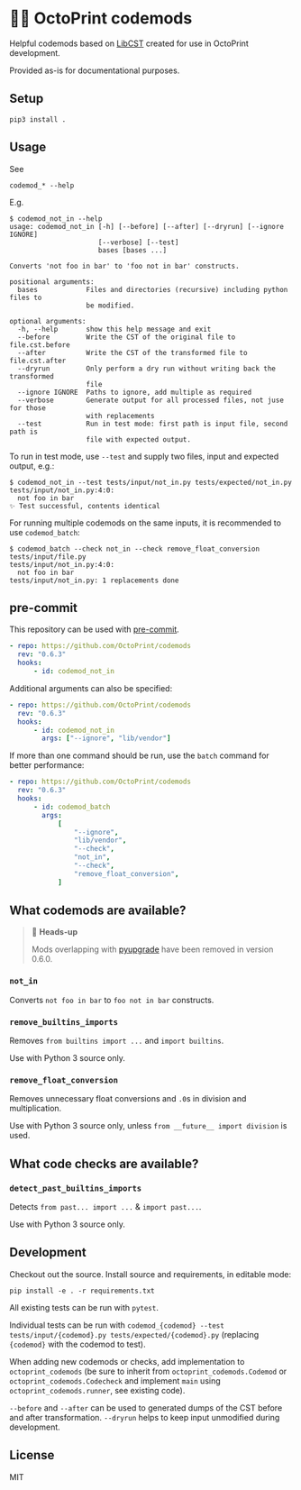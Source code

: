 # 👷‍♀️ OctoPrint codemods

Helpful codemods based on [LibCST](https://github.com/Instagram/LibCST/) created for use in OctoPrint development.

Provided as-is for documentational purposes.

## Setup

    pip3 install .

## Usage

See

    codemod_* --help

E.g.

```
$ codemod_not_in --help
usage: codemod_not_in [-h] [--before] [--after] [--dryrun] [--ignore IGNORE]
                      [--verbose] [--test]
                      bases [bases ...]

Converts 'not foo in bar' to 'foo not in bar' constructs.

positional arguments:
  bases            Files and directories (recursive) including python files to
                   be modified.

optional arguments:
  -h, --help       show this help message and exit
  --before         Write the CST of the original file to file.cst.before
  --after          Write the CST of the transformed file to file.cst.after
  --dryrun         Only perform a dry run without writing back the transformed
                   file
  --ignore IGNORE  Paths to ignore, add multiple as required
  --verbose        Generate output for all processed files, not juse for those
                   with replacements
  --test           Run in test mode: first path is input file, second path is
                   file with expected output.
```

To run in test mode, use `--test` and supply two files, input and expected output, e.g.:

```
$ codemod_not_in --test tests/input/not_in.py tests/expected/not_in.py
tests/input/not_in.py:4:0:
  not foo in bar
✨ Test successful, contents identical
```

For running multiple codemods on the same inputs, it is recommended to use `codemod_batch`:

```
$ codemod_batch --check not_in --check remove_float_conversion tests/input/file.py
tests/input/not_in.py:4:0:
  not foo in bar
tests/input/not_in.py: 1 replacements done
```

## pre-commit

This repository can be used with [pre-commit](https://pre-commit.com/).

```yaml
- repo: https://github.com/OctoPrint/codemods
  rev: "0.6.3"
  hooks:
      - id: codemod_not_in
```

Additional arguments can also be specified:

```yaml
- repo: https://github.com/OctoPrint/codemods
  rev: "0.6.3"
  hooks:
      - id: codemod_not_in
        args: ["--ignore", "lib/vendor"]
```

If more than one command should be run, use the `batch` command for better performance:

```yaml
- repo: https://github.com/OctoPrint/codemods
  rev: "0.6.3"
  hooks:
      - id: codemod_batch
        args:
            [
                "--ignore",
                "lib/vendor",
                "--check",
                "not_in",
                "--check",
                "remove_float_conversion",
            ]
```

## What codemods are available?

> 🛑 **Heads-up**
>
> Mods overlapping with [pyupgrade](https://github.com/asottile/pyupgrade) have been
> removed in version 0.6.0.

### `not_in`

Converts `not foo in bar` to `foo not in bar` constructs.

### `remove_builtins_imports`

Removes `from builtins import ...` and `import builtins`.

Use with Python 3 source only.

### `remove_float_conversion`

Removes unnecessary float conversions and `.0`s in division and multiplication.

Use with Python 3 source only, unless `from __future__ import division` is used.

## What code checks are available?

### `detect_past_builtins_imports`

Detects `from past... import ...` & `import past...`.

Use with Python 3 source only.

## Development

Checkout out the source. Install source and requirements, in editable mode:

```
pip install -e . -r requirements.txt
```

All existing tests can be run with `pytest`.

Individual tests can be run with `codemod_{codemod} --test tests/input/{codemod}.py tests/expected/{codemod}.py` (replacing `{codemod}` with the codemod to test).

When adding new codemods or checks, add implementation to `octoprint_codemods` (be sure to inherit from `octoprint_codemods.Codemod` or `octoprint_codemods.Codecheck` and implement `main` using `octoprint_codemods.runner`, see existing code).

`--before` and `--after` can be used to generated dumps of the CST before and after transformation. `--dryrun` helps to keep input unmodified during development.

## License

MIT
